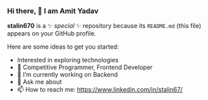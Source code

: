 ### Hi there, 👋 I am Amit Yadav

**stalin670** is a ✨ _special_ ✨ repository because its `README.md` (this file) appears on your GitHub profile.

Here are some ideas to get you started:

- Interested in exploring technologies
- 🔭 Competitive Programmer, Frontend Developer
- 🌱 I’m currently working on Backend
- 💬 Ask me about 
- 📫 How to reach me: https://www.linkedin.com/in/stalin67/
